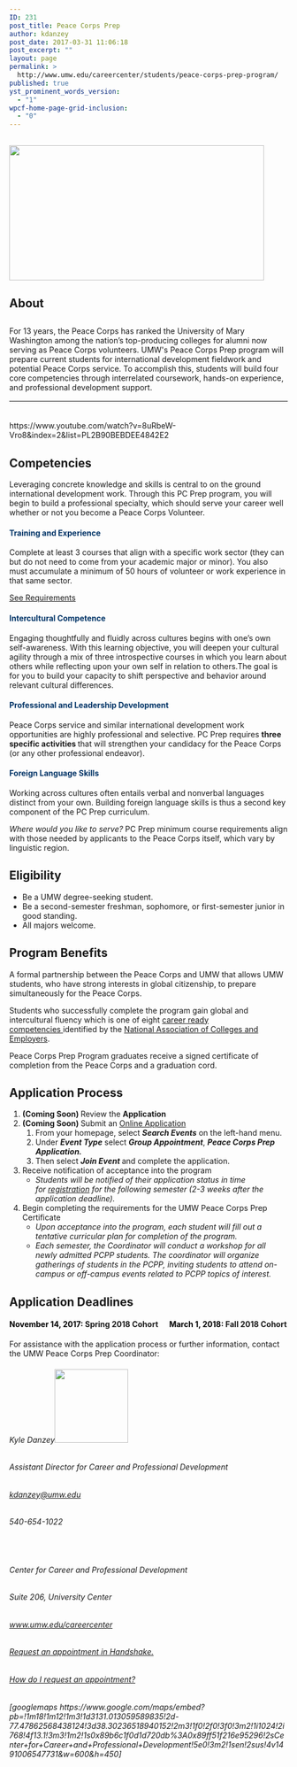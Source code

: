 ```yaml
---
ID: 231
post_title: Peace Corps Prep
author: kdanzey
post_date: 2017-03-31 11:06:18
post_excerpt: ""
layout: page
permalink: >
  http://www.umw.edu/careercenter/students/peace-corps-prep-program/
published: true
yst_prominent_words_version:
  - "1"
wpcf-home-page-grid-inclusion:
  - "0"
---
```

<h2><a href="https://www.peacecorps.gov/volunteer/university-programs/peace-corps-prep/"><strong><img class=" wp-image-235 alignright" src="http://www.umw.edu/careercenter/wp-content/uploads/sites/41/2017/03/PeaceCorpsPrep-1-300x159.jpg" alt="" width="461" height="244" /></strong></a></h2>
<h2><strong>About</strong></h2>
<h2></h2>
<h2></h2>
<h2></h2>
For 13 years, the Peace Corps has ranked the University of Mary Washington among the nation’s top-producing colleges for alumni now serving as Peace Corps volunteers. UMW's Peace Corps Prep program will prepare current students for international development fieldwork and potential Peace Corps service. To accomplish this, students will build four core competencies through interrelated coursework, hands-on experience, and professional development support.
<table style="height: 20px" width="1666">
<tbody>
<tr>
<td width="156">
<h6 style="text-align: center"><span style="color: #003366"><a style="color: #003366" href="https://www.peacecorps.gov/volunteer/volunteer-openings/">Where do you want to serve?</a></span></h6>
</td>
<td width="156">
<h6 style="text-align: center"><span style="color: #003366"><a style="color: #003366" href="https://www.peacecorps.gov/volunteer/connect-with-a-recruiter/">Find a Recruiter</a></span></h6>
</td>
<td width="156">
<h6 style="text-align: center"><span style="color: #003366"><a style="color: #003366" href="https://www.youtube.com/playlist?list=PL2B90BEBDEE4842E2">What Volunteers Do</a></span></h6>
</td>
<td width="156">
<h6 style="text-align: center"><span style="color: #003366"><a style="color: #003366" href="https://www.youtube.com/playlist?list=PLA47533D149B82EEB">Frequently Asked Questions</a></span></h6>
</td>
</tr>
</tbody>
</table>
https://www.youtube.com/watch?v=8uRbeW-Vro8&amp;index=2&amp;list=PL2B90BEBDEE4842E2
<h2><strong>Competencies
</strong></h2>
Leveraging concrete knowledge and skills is central to on the ground international development work. Through this PC Prep program, you will begin to build a professional specialty, which should serve your career well whether or not you become a Peace Corps Volunteer.
<h4 style="text-align: left"><span style="color: #003366"><strong>Training and Experience</strong></span></h4>
Complete at least 3 courses that align with a specific work sector (they can but do not need to come from your academic major or minor). You also must accumulate a minimum of 50 hours of volunteer or work experience in that same sector.

<a href="https://www.umw.edu/careercenter/students/peace-corps-prep-program/training-experience/">See Requirements</a>
<h4 style="text-align: left"><strong><span style="color: #003366">Intercultural Competence</span></strong></h4>
Engaging thoughtfully and fluidly across cultures begins with one’s own self-awareness. With this learning objective, you will deepen your cultural agility through a mix of three introspective courses in which you learn about others while reflecting upon your own self in relation to others.The goal is for you to build your capacity to shift perspective and behavior around relevant cultural differences.
<h4 style="text-align: left"><span style="color: #003366"><strong>Professional and Leadership Development</strong></span></h4>
Peace Corps service and similar international development work opportunities are highly professional and selective. PC Prep requires <b>three specific activities </b>that will strengthen your candidacy for the Peace Corps (or any other professional endeavor).
<h4 style="text-align: left"><span style="color: #003366"><strong>Foreign Language Skills</strong></span></h4>
Working across cultures often entails verbal and nonverbal languages distinct from your own. Building foreign language skills is thus a second key component of the PC Prep curriculum.

<i>Where would you like to serve? </i>PC Prep minimum course requirements align with those needed by applicants to the Peace Corps itself, which vary by linguistic region.
<h2><strong>Eligibility</strong></h2>
<ul>
 	<li>Be a UMW degree-seeking student.</li>
 	<li>Be a second-semester freshman, sophomore, or first-semester junior in good standing.</li>
 	<li>All majors welcome.</li>
</ul>
<h2><strong>Program Benefits</strong></h2>
A formal partnership between the Peace Corps and UMW that allows UMW students, who have strong interests in global citizenship, to prepare simultaneously for the Peace Corps.

Students who successfully complete the program gain g<span id="ctl00_contentPlaceHolder_mainDrop_uxColumnDisplay_ctl00_uxControlColumn_ctl00_uxWidgetHost_uxWidgetHost_widget_TextLabel">lobal and intercultural fluency which is one of eight <a href="http://www.naceweb.org/career-readiness/competencies/career-readiness-defined/">career ready competencies </a>identified by the <a href="http://www.naceweb.org/">National Association of Colleges and Employers</a>.</span>

Peace Corps Prep Program graduates receive a signed certificate of completion from the Peace Corps and a graduation cord.
<h2><strong>Application Process</strong></h2>
<ol>
 	<li><strong>(Coming Soon) </strong>Review the <strong>Application
</strong></li>
 	<li><strong>(Coming Soon) </strong>Submit an <a href="http://www.umw.joinhandshake.com">Online Application</a>
<ol>
 	<li>From your homepage, select <em><strong>Search Events</strong></em> on the left-hand menu.</li>
 	<li>Under <em><strong>E</strong><strong>vent Type</strong></em> select <strong><em>Group Appointment</em></strong>, <strong><em>Peace Corps Prep Application.</em></strong></li>
 	<li>Then select <em><strong>Join Event </strong></em>and complete the application.</li>
</ol>
</li>
 	<li>Receive notification of acceptance into the program
<ul>
 	<li><em>Students will be notified of their application status in time for <a href="http://academics.umw.edu/registrar/course-schedules-and-registration/">registration</a> for the following semester (2-3 weeks after the application deadline).</em></li>
</ul>
</li>
 	<li>Begin completing the requirements for the UMW Peace Corps Prep Certificate
<ul>
 	<li><em>Upon acceptance into the program, each student will fill out a tentative curricular plan for completion of the program.</em></li>
 	<li><em>Each semester, the Coordinator will conduct a workshop for all newly admitted PCPP students. The coordinator will organize gatherings of students in the PCPP, inviting students to attend on-campus or off-campus events related to PCPP topics of interest.</em></li>
</ul>
</li>
</ol>
<h2><strong>Application Deadlines</strong></h2>
<h4><span style="color: #000000"><strong>November 14, 2017</strong>:</span> Spring 2018 Cohort      <span style="color: #000000"><strong>March 1, 2018:</strong> </span>Fall 2018 Cohort</h4>
For assistance with the application process or further information, contact the UMW Peace Corps Prep Coordinator:
<h6>Kyle Danzey<img class="wp-image-256 alignleft" src="http://www.umw.edu/careercenter/wp-content/uploads/sites/41/2017/03/AAEAAQAAAAAAAATHAAAAJGI1ZjQ5OTk1LTVkYzUtNGFiOC04NzRiLTEzODVhYjdkMDU3OA-300x300.jpeg" alt="" width="133" height="133" /></h6>
<h6>Assistant Director for Career and Professional Development</h6>
<h6><a href="mailto:kdanzey@umw.edu">kdanzey@umw.edu</a></h6>
<h6>540-654-1022</h6>
<h6></h6>
<h6></h6>
&nbsp;
<h6>Center for Career and Professional Development</h6>
<h6>Suite 206, University Center</h6>
<h6><a href="http://www.umw.edu/careercenter">www.umw.edu/careercenter</a></h6>
<h6></h6>
<h6></h6>
<h6><a href="https://umw.joinhandshake.com/login">Request an appointment in Handshake.</a></h6>
<h6><a href="https://support.joinhandshake.com/hc/en-us/articles/219133257-How-do-I-request-an-appointment-">How do I request an appointment?</a></h6>
<h6>[googlemaps https://www.google.com/maps/embed?pb=!1m18!1m12!1m3!1d3131.013059589835!2d-77.47862568438124!3d38.30236518940152!2m3!1f0!2f0!3f0!3m2!1i1024!2i768!4f13.1!3m3!1m2!1s0x89b6c1f0d1d720db%3A0x89ff51f216e95296!2sCenter+for+Career+and+Professional+Development!5e0!3m2!1sen!2sus!4v1491006547731&amp;w=600&amp;h=450]</h6>